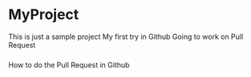 # MyProject
This is just a sample project
My first try in Github
Going to work on Pull Request
###
How to do the Pull Request in Github
